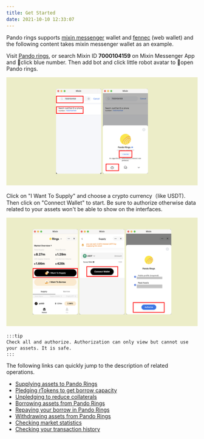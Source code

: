 ```yaml
---
title: Get Started
date: 2021-10-10 12:33:07
---
```


Pando rings supports [mixin messenger](https://docs.pando.im/docs/wallets/mixin-messenger) wallet and [fennec](https://docs.pando.im/docs/apps/wallets) (web wallet) and the following content takes mixin messenger wallet as an example.

Visit [Pando rings](https://rings.pando.im), or search Mixin ID **7000104159** on Mixin Messenger App and click blue number. Then add bot and click little robot avatar to open Pando rings.

![](../assets/rings-get-started-p1.png)

Click on "I Want To Supply" and choose a crypto currency（like USDT). Then click on "Connect Wallet" to start. Be sure to authorize otherwise data related to your assets won't be able to show on the interfaces.

![](../assets/rings-get-started-p2.png)

````mdx-code-block
:::tip
Check all and authorize. Authorization can only view but cannot use your assets. It is safe.
:::
````

The following links can quickly jump to the description of related operations.

- [Supplying assets to Pando Rings](https://docs.pando.im/docs/rings/tutorials/how-to-supply)
- [Pledging rTokens to get borrow capacity](https://docs.pando.im/docs/rings/tutorials/how-to-pledge)
- [Unpledging to reduce collaterals](https://docs.pando.im/docs/rings/tutorials/how-to-unpledge)
- [Borrowing assets from Pando Rings](https://docs.pando.im/docs/rings/tutorials/how-to-borrow)
- [Repaying your borrow in Pando Rings](https://docs.pando.im/docs/rings/tutorials/how-to-repay)
- [Withdrawing assets from Pando Rings](https://docs.pando.im/docs/rings/tutorials/how-to-withdraw)
- [Checking market statistics](https://docs.pando.im/docs/rings/tutorials/check-market-stats)
- [Checking your transaction history](https://docs.pando.im/docs/rings/tutorials/check-tx-history)


